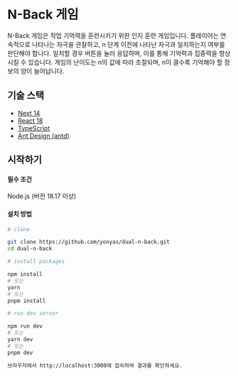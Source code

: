 # N-Back 게임

N-Back 게임은 작업 기억력을 훈련시키기 위한 인지 훈련 게임입니다. 플레이어는 연속적으로 나타나는 자극을 관찰하고, n 단계 이전에 나타난 자극과 일치하는지 여부를 판단해야 합니다.
일치할 경우 버튼을 눌러 응답하며, 이를 통해 기억력과 집중력을 향상시킬 수 있습니다. 게임의 난이도는 n의 값에 따라 조절되며, n이 클수록 기억해야 할 정보의 양이 늘어납니다.

## 기술 스택

- [Next 14](https://nextjs.org/)
- [React 18](https://reactjs.org/)
- [TypeScript](https://www.typescriptlang.org/)
- [Ant Design (antd)](https://ant.design/)

## 시작하기

#### 필수 조건

Node.js (버전 18.17 이상)

#### 설치 방법

```bash
# clone

git clone https://github.com/yonyas/dual-n-back.git
cd dual-n-back

# install packages

npm install
# 또는
yarn
# 또는
pnpm install

# run dev server

npm run dev
# 또는
yarn dev
# 또는
pnpm dev

브라우저에서 http://localhost:3000에 접속하여 결과를 확인하세요.
```
